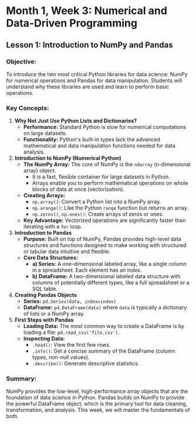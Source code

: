 # Month 1, Week 3: Numerical and Data-Driven Programming

## Lesson 1: Introduction to NumPy and Pandas

### **Objective:**

To introduce the two most critical Python libraries for data science:
NumPy for numerical operations and Pandas for data manipulation.
Students will understand why these libraries are used and learn to
perform basic operations.

### **Key Concepts:**

1.  **Why Not Just Use Python Lists and Dictionaries?**
    -   **Performance:** Standard Python is slow for numerical
        computations on large datasets.
    -   **Functionality:** Python's built-in types lack the advanced
        mathematical and data manipulation functions needed for data
        analysis.
2.  **Introduction to NumPy (Numerical Python)**
    -   **The NumPy Array:** The core of NumPy is the `ndarray`
        (n-dimensional array) object.
        -   It is a fast, flexible container for large datasets in
            Python.
        -   Arrays enable you to perform mathematical operations on
            whole blocks of data at once (vectorization).
    -   **Creating Arrays:**
        -   `np.array()`: Convert a Python list into a NumPy array.
        -   `np.arange()`: Like the Python `range` function but returns
            an array.
        -   `np.zeros()`, `np.ones()`: Create arrays of zeros or ones.
    -   **Key Advantage:** Vectorized operations are significantly
        faster than iterating with a `for` loop.
3.  **Introduction to Pandas**
    -   **Purpose:** Built on top of NumPy, Pandas provides high-level
        data structures and functions designed to make working with
        structured or tabular data intuitive and flexible.
    -   **Core Data Structures:**
        -   **a) Series:** A one-dimensional labeled array, like a
            single column in a spreadsheet. Each element has an index.
        -   **b) DataFrame:** A two-dimensional labeled data structure
            with columns of potentially different types, like a full
            spreadsheet or a SQL table.
4.  **Creating Pandas Objects**
    -   **Series:** `pd.Series(data, index=index)`
    -   **DataFrame:** `pd.DataFrame(data)` where `data` is typically a
        dictionary of lists or a NumPy array.
5.  **First Steps with Pandas**
    -   **Loading Data:** The most common way to create a DataFrame is
        by loading a file: `pd.read_csv('file.csv')`.
    -   **Inspecting Data:**
        -   `.head()`: View the first few rows.
        -   `.info()`: Get a concise summary of the DataFrame (column
            types, non-null values).
        -   `.describe()`: Generate descriptive statistics.

### **Summary:**

NumPy provides the low-level, high-performance array objects that are
the foundation of data science in Python. Pandas builds on NumPy to
provide the powerful DataFrame object, which is the primary tool for
data cleaning, transformation, and analysis. This week, we will master
the fundamentals of both.
